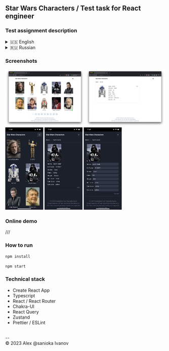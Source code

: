 ## Star Wars Characters / Test task for React engineer 

### Test assignment description

<details><summary>🇺🇸 English</summary>
Using a third-party API as a data source (example: [Star Wars API](https://swapi.dev/)), implement a React SPA application consisting of two pages.

On the main page, display a list or cards of characters, add the ability to paginate to the list.
Implement a page with detailed information on the selected character.

Pros:

* Using TypeScript
* Neat layout
* Using a UI framework (Material, Ant, Bootstrap, etc.)

As an additional task:

* Use Redux/MobX/Zustand storage to work with data
* Edit character information locally, without sending to the server
* Write tests
</details>

<details><summary>🇷🇺 Russian</summary>

Используя стороннее API в качестве источника данных (пример: [Star Wars API](https://swapi.dev/) ), реализовать SPA
приложение React, состоящее из двух страниц.

На главной странице отобразить список или карточки персонажей, к списку добавить возможность пагинации.
Реализовать страницу с подробной информацией по выбранному персонажу.

Плюсы:

* Использование TypeScript
* Аккуратная верстка
* Использование UI фреймворка (Material, Ant, Bootstrap и т.п.)

В качестве дополнительного задания:

* Для работы с данными использовать хранилище Redux/MobX/Zustand
* Редактировать информацию о персонаже локально, без отправки на сервер
* Написать тесты

</details>

### Screenshots

<div>
  <img src="https://raw.githubusercontent.com/sanioka/star-wars-api/main/screenshots/desktop/desktop-screen1.jpg" width="250" alt="App demo screenshot">
  <img src="https://raw.githubusercontent.com/sanioka/star-wars-api/main/screenshots/desktop/desktop-screen2.jpg" width="250" alt="App demo screenshot">
</div>
<div>
  <img src="https://raw.githubusercontent.com/sanioka/star-wars-api/main/screenshots/mobile/mobile-screen1.jpg" width="120" alt="App demo screenshot">
  <img src="https://raw.githubusercontent.com/sanioka/star-wars-api/main/screenshots/mobile/mobile-screen2.jpg" width="120" alt="App demo screenshot">
  <img src="https://raw.githubusercontent.com/sanioka/star-wars-api/main/screenshots/mobile/mobile-screen3.jpg" width="120" alt="App demo screenshot">
</div>

### Online demo

///

### How to run

`npm install`

`npm start`

### Technical stack

* Create React App
* Typescript
* React / React Router
* Chakra-UI
* React Query
* Zustand
* Prettier / ESLint

<br>
--<br>
&copy; 2023 Alex @sanioka Ivanov
